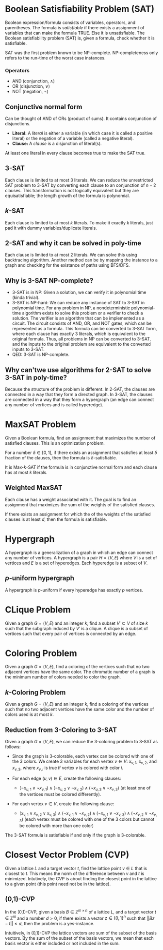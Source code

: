 # Boolean Satisfiability Problem (SAT)
Boolean expression/formula consists of variables, operators, and parentheses. The formula is _satisfiable_ if there exists a assignment of variables that can make the formula TRUE. Else it is unsatisfiable. The Boolean satisfiability problem (SAT) is, given a formula, check whether it is satisfiable. 

SAT was the first problem known to be NP-complete. NP-completeness only refers to the run-time of the worst case instances.

### Operators 
- AND (conjunction, ∧)
- OR (disjunction, ∨)
- NOT (negation, ¬)

## Conjunctive normal form
Can be thought of AND of ORs (product of sums). It contains conjunction of disjunctions. 

- **Literal:** A _literal_ is either a variable (in which case it is called a positive literal) or the negation of a variable (called a negative literal). 
- **Clause:** A _clause_ is a disjunction of literal(s).

At least one literal in every clause becomes true to make the SAT true.

## 3-SAT
Each clause is limited to at most 3 literals. We can reduce the unrestricted SAT problem to 3-SAT by converting each clause to an conjunction of $n-2$ clauses. This transformation is not logically equivalent but they are equisatisfiable; the length growth of the formula is polynomial. 

## $k$-SAT
Each clause is limited to at most $k$ literals. To make it exactly $k$ literals, just pad it with dummy variables/duplicate literals.

## 2-SAT and why it can be solved in poly-time
Each clause is limited to at most 2 literals. We can solve this using backtracing algorithm. Another method can be by mapping the instance to a graph and checking for the existance of paths using BFS/DFS. 

## Why is 3-SAT NP-complete?
- 3-SAT is in NP: Given a solution, we can verify it in polynomial time (kinda trivial).
- 3-SAT is NP-hard: We can reduce any instance of SAT to 3-SAT in polynomial time. For any problem in NP, a nondeterministic polynomial-time algorithm exists to solve this problem or a verifier to check a solution. The verifier is an algorithm that can be implemented as a circuit. The circuit consists of AND, OR, and NOT gates, which can be represented as a formula. This formula can be converted to 3-SAT form, where each clause has exactly 3 literals, which is equivalent to the original formula. Thus, all problems in NP can be converted to 3-SAT, and the inputs to the original problem are equivalent to the converted inputs to 3-SAT. 
- QED: 3-SAT is NP-complete.

## Why can'twe use algorithms for 2-SAT to solve 3-SAT in poly-time?
Because the structure of the problem is different. In 2-SAT, the clauses are connected in a way that they form a directed graph. In 3-SAT, the clauses are connected in a way that they form a hypergraph (an edge can connect any number of vertices and is called hyperedge).

# MaxSAT Problem
Given a Boolean formula, find an assignment that maximizes the number of satisfied clauses. This is an optimization problem. 

For a number $\delta \in [0, 1]$, if there exists an assignment that satisfies at least $\delta$ fraction of the clauses, then the formula is $\delta$-satisfiable. 

It is Max-$k$-SAT if the formula is in conjunctive normal form and each clause has at most $k$ literals.

## Weighted MaxSAT
Each clause has a weight associated with it. The goal is to find an assignment that maximizes the sum of the weights of the satisfied clauses.

If there exists an assignment for which the of the weights of the satisfied clauses is at least $d$, then the formula is satisfiable.

# Hypergraph
A hypergraph is a generalization of a graph in which an edge can connect any number of vertices. A hypergraph is a pair $H = (V, E)$ where $V$ is a set of vertices and $E$ is a set of hyperedges. Each hyperedge is a subset of $V$.

## $p$-uniform hypergraph
A hypergraph is $p$-uniform if every hyperedge has exactly $p$ vertices.

# CLique Problem
Given a graph $G = (V, E)$ and an integer $k$, find a subset $V' \subseteq V$ of size $k$ such that the subgraph induced by $V'$ is a clique. A clique is a subset of vertices such that every pair of vertices is connected by an edge.

<!-- ## $k$-CLique Problem
A $k$-clique is a set of $k$ vertices that will have all $k$ choose $p$ hyperedges between them and its total weight is the sum of the weights of the hyperedges.  -->

# Coloring Problem
Given a graph $G = (V, E)$, find a coloring of the vertices such that no two adjacent vertices have the same color. The chromatic number of a graph is the minimum number of colors needed to color the graph.

## $k$-Coloring Problem
Given a graph $G = (V, E)$ and an integer $k$, find a coloring of the vertices such that no two adjacent vertices have the same color and the number of colors used is at most $k$.

## Reduction from 3-Coloring to 3-SAT
Given a graph $G = (V, E)$, we can reduce the 3-coloring problem to 3-SAT as follows:
- Since the graph is 3-colorable, each vertex can be colored with one of the 3 colors. We create 3 variables for each vertex $v \in V$: $x_{v, 1}$, $x_{v, 2}$, and $x_{v, 3}$, where $x_{v, i}$ is true if vertex $v$ is colored with color $i$.

- For each edge $(u, v) \in E$, create the following clauses:
  - $(\neg x_{u, 1} \lor \neg x_{v, 1}) \land (\neg x_{u, 2} \lor \neg x_{v, 2}) \land (\neg x_{u, 3} \lor \neg x_{v, 3})$ (at least one of the vertices must be colored differently).

- For each vertex $v \in V$, create the following clause:
    - $(x_{v, 1} \lor x_{v, 2} \lor x_{v, 3}) \land (\neg x_{v, 1} \lor \neg x_{v, 2}) \land (\neg x_{v, 1} \lor \neg x_{v, 3}) \land (\neg x_{v, 2} \lor \neg x_{v, 3})$
    (each vertex must be colored with one of the 3 colors but cannot be colored with more than one color)

The 3-SAT formula is satisfiable if and only if the graph is 3-colorable.

# Closest Vector Problem (CVP)
Given a lattice $L$ and a target vector $t$, find the lattice point $v \in L$ that is closest to $t$. This means the norm of the difference between $v$ and $t$ is minimized. Intutively, the CVP is about finding the closest point in the lattice to a given point (this point need not be in the lattice).

## (0,1)-CVP
In the (0,1)-CVP, given a basis $B \in \mathbb{Z}^{m \times n}$ of a lattice $L$, and a target vector $t \in \mathbb{Z}^m$ and a number $d>0$, if there exists a vector $z \in \{0,1\}^n$ such that $||Bz-t|| \leq d$, then the problem is a yes-instance.

Intuitively, in (0,1)-CVP the lattice vectors are sum of the subset of the basis vectors. By the sum of the subset of the basis vectors, we mean that each basis vector is either included or not included in the sum.